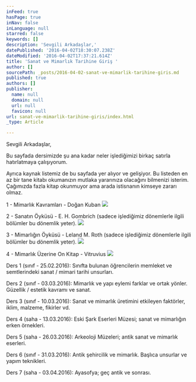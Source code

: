 ```yaml
---
inFeed: true
hasPage: true
inNav: false
inLanguage: null
starred: false
keywords: []
description: 'Sevgili Arkadaşlar,'
datePublished: '2016-04-02T18:30:07.238Z'
dateModified: '2016-04-02T17:37:21.614Z'
title: 'Sanat ve Mimarlık Tarihine Giriş '
author: []
sourcePath: _posts/2016-04-02-sanat-ve-mimarlik-tarihine-giris.md
published: true
authors: []
publisher:
  name: null
  domain: null
  url: null
  favicon: null
url: sanat-ve-mimarlik-tarihine-giris/index.html
_type: Article

---
```

Sevgili Arkadaşlar,

Bu sayfada dersimizde şu ana kadar neler işlediğimizi birkaç satırla hatırlatmaya çalışıyorum.

Ayrıca kaynak listemiz de bu sayfada yer alıyor ve gelişiyor. Bu listeden en az bir tane kitabı okumanızın mutlaka yararınıza olacağını bilmenizi isterim. Çağımızda fazla kitap okunmuyor ama arada istisnanın kimseye zararı olmaz.

1 - Mimarlık Kavramları - Doğan Kuban
![](https://the-grid-user-content.s3-us-west-2.amazonaws.com/118b23de-7028-413a-bdd2-094c03ef057f.jpg)

2 - Sanatın Öyküsü - E. H. Gombrich (sadece işlediğimiz dönemlerle ilgili bölümler bu dönemlik yeter).
![](https://the-grid-user-content.s3-us-west-2.amazonaws.com/cb2f478d-250c-4bac-92a4-0867109f179b.jpg)

3 - Mimarlığın Öyküsü - Leland M. Roth (sadece işlediğimiz dönemlerle ilgili bölümler bu dönemlik yeter).
![](https://the-grid-user-content.s3-us-west-2.amazonaws.com/ff1c1460-32ec-42c7-9f8d-03178d92d92e.jpg)

4 - Mimarlık Üzerine On Kitap - Vitruvius
![](https://the-grid-user-content.s3-us-west-2.amazonaws.com/2377e56c-c305-46d4-a889-85566fbbb21e.jpg)

Ders 1 (sınıf - 25.02.2016): Sınıfta bulunan öğrencilerin memleket ve semtlerindeki sanat / mimari tarihi unsurları.

Ders 2 (sınıf - 03.03.2016): Mimarlık ve yapı eylemi farklar ve ortak yönler. Güzellik / estetik kavramı ve sanat.

Ders 3 (sınıf - 10.03.2016): Sanat ve mimarlık üretimini etkileyen faktörler, iklim, malzeme, fikirler vd.

Ders 4 (saha - 13.03.2016): Eski Şark Eserleri Müzesi; sanat ve mimarlığın erken örnekleri.

Ders 5 (saha - 26.03.2016): Arkeoloji Müzeleri; antik sanat ve mimarlık eserleri.

Ders 6 (sınıf - 31.03.2016): Antik şehircilik ve mimarlık. Başlıca unsurlar ve yapım teknikleri.

Ders 7 (saha - 03.04.2016): Ayasofya; geç antik ve sonrası.